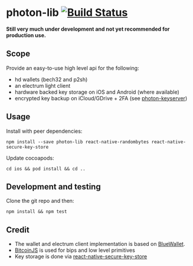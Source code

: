 # photon-lib [![Build Status](https://travis-ci.org/photon-sdk/photon-lib.svg?branch=master)](https://travis-ci.org/photon-sdk/photon-lib)

**Still very much under development and not yet recommended for production use.**

## Scope

Provide an easy-to-use high level api for the following:

* hd wallets (bech32 and p2sh)
* an electrum light client
* hardware backed key storage on iOS and Android (where available)
* encrypted key backup on iCloud/GDrive + 2FA (see [photon-keyserver](https://github.com/photon-sdk/photon-keyserver))

## Usage

Install with peer dependencies:

```
npm install --save photon-lib react-native-randombytes react-native-secure-key-store
```

Update cocoapods:

```
cd ios && pod install && cd ..
```

## Development and testing

Clone the git repo and then:

```
npm install && npm test
```

## Credit

* The wallet and electrum client implementation is based on [BlueWallet](https://github.com/BlueWallet/BlueWallet).
* [BitcoinJS](https://github.com/bitcoinjs/bitcoinjs-lib) is used for bips and low level primitives
* Key storage is done via [react-native-secure-key-store](https://github.com/pradeep1991singh/react-native-secure-key-store)
